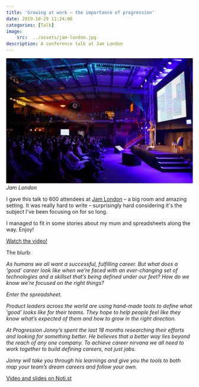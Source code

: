 ```yaml
---
title: 'Growing at work – the importance of progression'
date: 2019-10-29 11:24:00
categories: [Talk]
image:
    src:  ../assets/jam-london.jpg
description: A conference talk at Jam London
---
```


![Jam London](../../assets/jam-london.jpg)*Jam London*

I gave this talk to 600 attendees at [Jam London](https://www.makingjam.io) – a big room and amazing setting. It was really hard to write – surprisingly hard considering it's the subject I've been focusing on for so long.

I managed to fit in some stories about my mum and spreadsheets along the way. Enjoy!

[Watch the video!](https://noti.st/jonnyburch/nP3fEK/growing-at-work-the-importance-of-progression)

The blurb:

_As humans we all want a successful, fulfilling career. But what does a ‘good’ career look like when we’re faced with an ever-changing set of technologies and a skillset that’s being defined under our feet? How do we know we’re focused on the right things?_

_Enter the spreadsheet._

_Product leaders across the world are using hand-made tools to define what ‘good’ looks like for their teams. They hope to help people feel like they know what’s expected of them and how to grow in the right direction._

_At Progression Jonny’s spent the last 18 months researching their efforts and looking for something better. He believes that a better way lies beyond the reach of any one company. To achieve career nirvana we all need to work together to build defining careers, not just jobs._

_Jonny will take you through his learnings and give you the tools to both map your team’s dream careers and follow your own._

[Video and slides on Noti.st](https://noti.st/jonnyburch/nP3fEK/growing-at-work-the-importance-of-progression)
